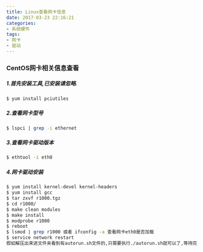 ```yaml
---
title: Linux查看网卡信息
date: 2017-03-23 22:16:21
categories:
- 系统硬件
tags:
- 网卡
- 驱动
---
```


### CentOS网卡相关信息查看

##### 1.首先安装工具,已安装请忽略.

```bash
$ yum install pciutiles
```
##### 2.查看网卡型号

```bash
$ lspci | grep -i ethernet
```
##### 3.查看网卡驱动版本

```bash
$ ethtool -i eth0
```
##### 4.网卡驱动安装

```bash
$ yum install kernel-devel kernel-headers  
$ yum install gcc
$ tar zxvf r1000.tgz
$ cd r1000/
$ make clean modules
$ make install
$ modprobe r1000
$ reboot
$ lsmod | grep r1000 或者 ifconfig -a 查看网卡eth0是否加载
$ service network restart
假如解压出来进文件夹看到有autorun.sh文件的,只需要执行./autorun.sh就可以了,等待完成,重启查看即可.
```

​